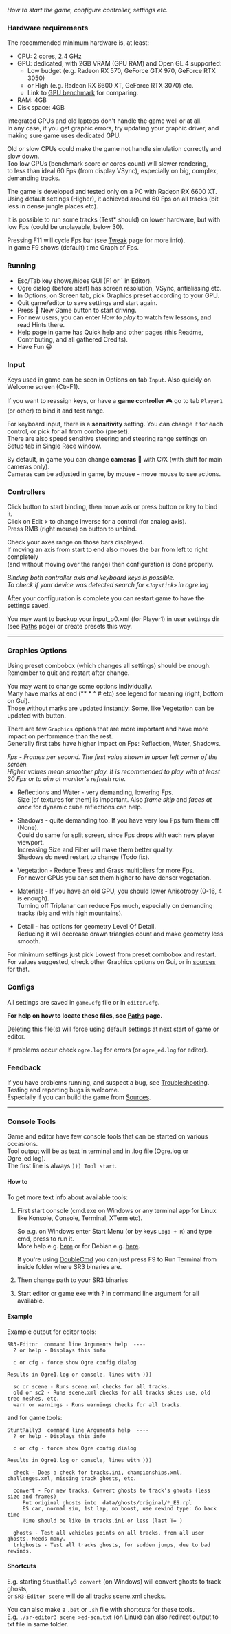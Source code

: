 _How to start the game, configure controller, settings etc._


### Hardware requirements

The recommended minimum hardware is, at least:

* CPU: 2 cores, 2.4 GHz
* GPU: dedicated, with 2GB VRAM (GPU RAM) and Open GL 4 supported:  
  - Low budget (e.g. Radeon RX 570, GeForce GTX 970, GeForce RTX 3050)  
  - or High (e.g. Radeon RX 6600 XT, GeForce RTX 3070) etc.
  - Link to [GPU benchmark](https://www.videocardbenchmark.net/compare/2954vs3558vs3521vs4495vs4444/) for comparing.
* RAM: 4GB
* Disk space: 4GB

Integrated GPUs and old laptops don't handle the game well or at all.  
In any case, if you get graphic errors, try updating your graphic driver, and making sure game uses dedicated GPU.  

Old or slow CPUs could make the game not handle simulation correctly and slow down.  
Too low GPUs (benchmark score or cores count) will slower rendering,  
to less than ideal 60 Fps (from display VSync), especially on big, complex, demanding tracks.

The game is developed and tested only on a PC with Radeon RX 6600 XT.  
Using default settings (Higher), it achieved around 60 Fps on all tracks (bit less in dense jungle places etc).  

It is possible to run some tracks (Test* should) on lower hardware, but with low Fps (could be unplayable, below 30).  

Pressing F11 will cycle Fps bar (see [Tweak](Tweak.md) page for more info).  
In game F9 shows (default) time Graph of Fps.

  
### Running
  - Esc/Tab key shows/hides GUI (F1 or ` in Editor).
  - Ogre dialog (before start) has screen resolution, VSync, antialiasing etc.
  - In Options, on Screen tab, pick Graphics preset according to your GPU.
  - Quit game/editor to save settings and start again.
  - Press 🏁 New Game button to start driving.
  - For new users, you can enter *How to play* to watch few lessons, and read Hints there.
  - Help page in game has Quick help and other pages (this Readme, Contributing, and all gathered Credits).
  - Have Fun 😀

   
### Input

Keys used in game can be seen in Options on tab `Input`. Also quickly on Welcome screen (Ctr-F1).

If you want to reassign keys, or have a **game controller** 🎮 go to tab `Player1` (or other) to bind it and test range.

For keyboard input, there is a **sensitivity** setting. You can change it for each control, or pick for all from combo (preset).  
There are also speed sensitive steering and steering range settings on Setup tab in Single Race window.

By default, in game you can change **cameras** 🎥 with C/X (with shift for main cameras only).  
Cameras can be adjusted in game, by mouse - move mouse to see actions.

   
### Controllers

Click button to start binding, then move axis or press button or key to bind it.  
Click on Edit > to change Inverse for a control (for analog axis).  
Press RMB (right mouse) on button to unbind.

Check your axes range on those bars displayed.  
If moving an axis from start to end also moves the bar from left to right completely  
(and without moving over the range) then configuration is done properly.

_Binding both controller axis and keyboard keys is possible._  
_To check if your device was detected search for `<Joystick>` in ogre.log_

After your configuration is complete you can restart game to have the settings saved.

You may want to backup your input_p0.xml (for Player1) in user settings dir (see [Paths](Paths.md) page) or create presets this way.

----

### Graphics Options

Using preset combobox (which changes all settings) should be enough. Remember to quit and restart after change.

You may want to change some options individually.  
Many have marks at end (** * ^ # etc) see legend for meaning (right, bottom on Gui).  
Those without marks are updated instantly. Some, like Vegetation can be updated with button.

There are few `Graphics` options that are more important and have more impact on performance than the rest.  
Generally first tabs have higher impact on Fps: Reflection, Water, Shadows.

_Fps - Frames per second. The first value shown in upper left corner of the screen.  
Higher values mean smoother play. It is recommended to play with at least 30 Fps or to aim at monitor's refresh rate._

  * Reflections and Water - very demanding, lowering Fps.  
    Size (of textures for them) is important. Also _frame skip_ and _faces at once_ for dynamic cube reflections can help.
    
  * Shadows - quite demanding too. If you have very low Fps turn them off (None).  
    Could do same for split screen, since Fps drops with each new player viewport.  
    Increasing Size and Filter will make them better quality.  
    Shadows _do_ need restart to change (Todo fix).

  * Vegetation - Reduce Trees and Grass multipliers for more Fps.  
    For newer GPUs you can set them higher to have denser vegetation.

  * Materials - If you have an old GPU, you should lower Anisotropy (0-16, 4 is enough).  
    Turning off Triplanar can reduce Fps much, especially on demanding tracks (big and with high mountains).

  * Detail - has options for geometry Level Of Detail.  
    Reducing it will decrease drawn triangles count and make geometry less smooth.

For minimum settings just pick Lowest from preset combobox and restart.  
For values suggested, check other Graphics options on Gui, or in [sources](../src/common/GuiCom_Presets.cpp) for that.

   
### Configs

All settings are saved in `game.cfg` file or in `editor.cfg`.

**For help on how to locate these files, see [Paths](Paths.md) page.**

Deleting this file(s) will force using default settings at next start of game or editor.

If problems occur check `ogre.log` for errors (or `ogre_ed.log` for editor).

   
###  Feedback

If you have problems running, and suspect a bug, see [Troubleshooting](Troubleshooting.md).  
Testing and reporting bugs is welcome.  
Especially if you can build the game from [Sources](Building.md).

----

### Console Tools

Game and editor have few console tools that can be started on various occasions.  
Tool output will be as text in terminal and in .log file (Ogre.log or Ogre_ed.log).  
The first line is always `))) Tool start`.

#### How to

To get more text info about available tools:

1. First start console (cmd.exe on Windows or any terminal app for Linux like Konsole, Console, Terminal, XTerm etc).

    So e.g. on Windows enter Start Menu (or by keys `Logo + R`) and type cmd, press to run it.  
    More help e.g. [here](https://www.lifewire.com/how-to-open-command-prompt-2618089) or for Debian e.g. [here](https://vitux.com/four-ways-to-open-the-terminal-in-debian/).  

    If you're using [DoubleCmd](https://github.com/doublecmd/doublecmd/releases) you can just press F9 to Run Terminal from inside folder where SR3 binaries are.

2. Then change path to your SR3 binaries
3. Start editor or game exe with ? in command line argument for all available.

#### Example

Example output for editor tools:
```
SR3-Editor  command line Arguments help  ----
  ? or help - Displays this info
  
  c or cfg - force show Ogre config dialog
  
Results in Ogre1.log or console, lines with )))
  
  sc or scene - Runs scene.xml checks for all tracks.
  old or sc2 - Runs scene.xml checks for all tracks skies use, old tree meshes, etc.
  warn or warnings - Runs warnings checks for all tracks.
```
and for game tools:
```
StuntRally3  command line Arguments help  ----
  ? or help - Displays this info
  
  c or cfg - force show Ogre config dialog
  
Results in Ogre1.log or console, lines with )))
  
  check - Does a check for tracks.ini, championships.xml, challenges.xml, missing track ghosts, etc.
  
  convert - For new tracks. Convert ghosts to track's ghosts (less size and frames)
     Put original ghosts into  data/ghosts/original/*_ES.rpl
     ES car, normal sim, 1st lap, no boost, use rewind type: Go back time
     Time should be like in tracks.ini or less (last T= )
  
  ghosts - Test all vehicles points on all tracks, from all user ghosts. Needs many.
  trkghosts - Test all tracks ghosts, for sudden jumps, due to bad rewinds.
```

#### Shortcuts

E.g. starting `StuntRally3 convert` (on Windows) will convert ghosts to track ghosts,  
or `SR3-Editor scene` will do all tracks scene.xml checks.

You can also make a `.bat` or `.sh` file with shortcuts for these tools.  
E.g. `./sr-editor3 scene >ed-scn.txt` (on Linux) can also redirect output to txt file in same folder.
